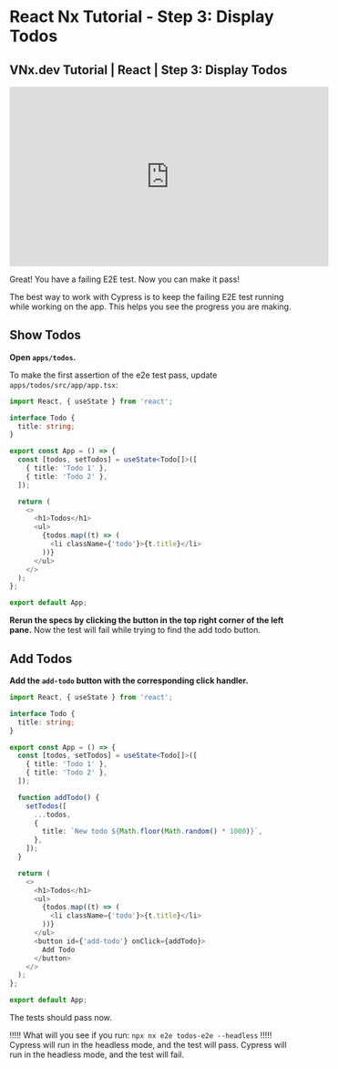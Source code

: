 # React Nx Tutorial - Step 3: Display Todos

## VNx.dev Tutorial | React | Step 3: Display Todos

<iframe width="560" height="315" src="https://www.youtube.com/embed/fNehP0WX__c" frameborder="0" allow="accelerometer; autoplay; encrypted-media; gyroscope; picture-in-picture" allowfullscreen></iframe>

Great! You have a failing E2E test. Now you can make it pass!

The best way to work with Cypress is to keep the failing E2E test running while working on the app. This helps you see the progress you are making.

## Show Todos

**Open `apps/todos`.**

To make the first assertion of the e2e test pass, update `apps/todos/src/app/app.tsx`:

```typescript
import React, { useState } from 'react';

interface Todo {
  title: string;
}

export const App = () => {
  const [todos, setTodos] = useState<Todo[]>([
    { title: 'Todo 1' },
    { title: 'Todo 2' },
  ]);

  return (
    <>
      <h1>Todos</h1>
      <ul>
        {todos.map((t) => (
          <li className={'todo'}>{t.title}</li>
        ))}
      </ul>
    </>
  );
};

export default App;
```

**Rerun the specs by clicking the button in the top right corner of the left pane.** Now the test will fail while trying to find the add todo button.

## Add Todos

**Add the `add-todo` button with the corresponding click handler.**

```typescript
import React, { useState } from 'react';

interface Todo {
  title: string;
}

export const App = () => {
  const [todos, setTodos] = useState<Todo[]>([
    { title: 'Todo 1' },
    { title: 'Todo 2' },
  ]);

  function addTodo() {
    setTodos([
      ...todos,
      {
        title: `New todo ${Math.floor(Math.random() * 1000)}`,
      },
    ]);
  }

  return (
    <>
      <h1>Todos</h1>
      <ul>
        {todos.map((t) => (
          <li className={'todo'}>{t.title}</li>
        ))}
      </ul>
      <button id={'add-todo'} onClick={addTodo}>
        Add Todo
      </button>
    </>
  );
};

export default App;
```

The tests should pass now.

!!!!!
What will you see if you run: `npx nx e2e todos-e2e --headless`
!!!!!
Cypress will run in the headless mode, and the test will pass.
Cypress will run in the headless mode, and the test will fail.
